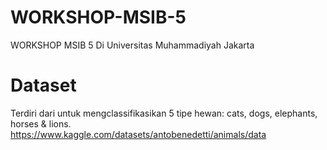 # WORKSHOP-MSIB-5
WORKSHOP MSIB 5 Di Universitas Muhammadiyah Jakarta


# Dataset 
Terdiri dari untuk mengclassifikasikan 5 tipe hewan:
 cats, dogs, elephants, horses & lions.
 <a>https://www.kaggle.com/datasets/antobenedetti/animals/data</a>
